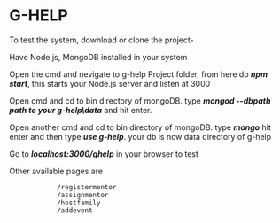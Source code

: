 # G-HELP
To test the system, download or clone the project-

Have Node.js, MongoDB installed in your system

Open the cmd and nevigate to g-help Project folder, from here do **_npm start_**, this starts your Node.js server and listen at 3000

Open cmd and cd to bin directory of mongoDB. type **_mongod --dbpath path to your g-help\data_** and hit enter.

Open another cmd and cd to bin directory of mongoDB. type **_mongo_** hit enter and then type **_use g-help_**. your db is now data directory of g-help

Go to **_localhost:3000/ghelp_** in your browser to test

Other available pages are 

                /registermentor
                /assignmentor
                /hostfamily
                /addevent


